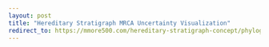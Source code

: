 ```yaml
---
layout: post
title: "Hereditary Stratigraph MRCA Uncertainty Visualization"
redirect_to: https://mmore500.com/hereditary-stratigraph-concept/phylogeny_visualizations/phylogeny.html
---
```

